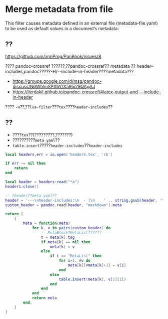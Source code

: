 
# Merge metadata from file
This filter causes metadata defined in an external file (metadata-file.yaml) to be used as default values in a document’s metadata:

## ??

https://github.com/annProg/PanBook/issues/8

???? pandoc-crossref ??????,??pandoc-crossref?? metadata ?? header-includes,pandoc?????-H/--include-in-header????metadata???

- https://groups.google.com/d/msg/pandoc-discuss/N6WhlmSPXbY/X595i29QAgAJ
- https://lierdakil.github.io/pandoc-crossref/#latex-output-and---include-in-header

???? `-H`??,??`lua-filter`???`tex`????`header-includes`??

## ??

- ????`tex`??(?????????,???????)
- ??????????`meta yaml`??
- `table.insert`?????`header-includes`??`header-includes`

```lua
local headers,err = io.open('headers.tex', 'rb')

if err ~= nil then
	return 
end

local header = headers:read("*a")
headers:close()

-- ?header??meta yaml??
header = '---\nheader-includes:\n  - |\n    ' .. string.gsub(header, '\n', '\n    ') .. '\n...'
custom_header = pandoc.read(header, "markdown").meta

return {
	{
		Meta = function(meta)
			for k, v in pairs(custom_header) do
				-- MetaBlock?MetaList??????
				t = meta[k].tag
				if meta[k] == nil then
					meta[k] = v
				else
					if t == "MetaList" then
						for i=1, #v do
							meta[k][#meta[k]+1] = v[i]
						end
					else
						table.insert(meta[k], v[1][1])
					end
				end
			end
			return meta
		end,
	}
}
```